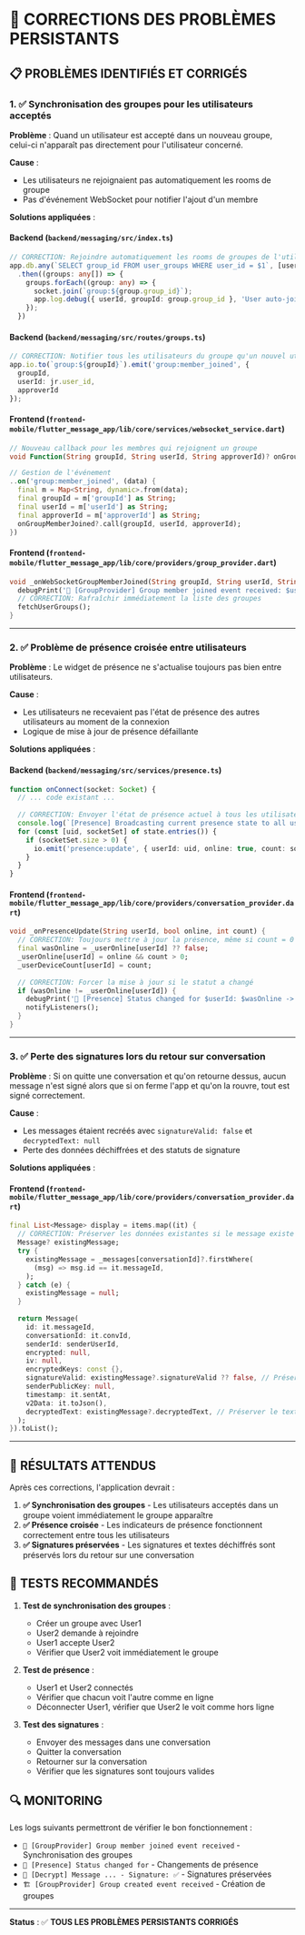 # 🔧 CORRECTIONS DES PROBLÈMES PERSISTANTS

## 📋 **PROBLÈMES IDENTIFIÉS ET CORRIGÉS**

### **1. ✅ Synchronisation des groupes pour les utilisateurs acceptés**

**Problème** : Quand un utilisateur est accepté dans un nouveau groupe, celui-ci n'apparaît pas directement pour l'utilisateur concerné.

**Cause** : 
- Les utilisateurs ne rejoignaient pas automatiquement les rooms de groupe
- Pas d'événement WebSocket pour notifier l'ajout d'un membre

**Solutions appliquées** :

#### **Backend (`backend/messaging/src/index.ts`)**
```typescript
// CORRECTION: Rejoindre automatiquement les rooms de groupes de l'utilisateur
app.db.any(`SELECT group_id FROM user_groups WHERE user_id = $1`, [userId])
  .then((groups: any[]) => {
    groups.forEach((group: any) => {
      socket.join(`group:${group.group_id}`);
      app.log.debug({ userId, groupId: group.group_id }, 'User auto-joined group room');
    });
  })
```

#### **Backend (`backend/messaging/src/routes/groups.ts`)**
```typescript
// CORRECTION: Notifier tous les utilisateurs du groupe qu'un nouvel utilisateur a rejoint
app.io.to(`group:${groupId}`).emit('group:member_joined', { 
  groupId, 
  userId: jr.user_id, 
  approverId 
});
```

#### **Frontend (`frontend-mobile/flutter_message_app/lib/core/services/websocket_service.dart`)**
```dart
// Nouveau callback pour les membres qui rejoignent un groupe
void Function(String groupId, String userId, String approverId)? onGroupMemberJoined;

// Gestion de l'événement
..on('group:member_joined', (data) {
  final m = Map<String, dynamic>.from(data);
  final groupId = m['groupId'] as String;
  final userId = m['userId'] as String;
  final approverId = m['approverId'] as String;
  onGroupMemberJoined?.call(groupId, userId, approverId);
})
```

#### **Frontend (`frontend-mobile/flutter_message_app/lib/core/providers/group_provider.dart`)**
```dart
void _onWebSocketGroupMemberJoined(String groupId, String userId, String approverId) {
  debugPrint('👥 [GroupProvider] Group member joined event received: $userId in $groupId by $approverId');
  // CORRECTION: Rafraîchir immédiatement la liste des groupes
  fetchUserGroups();
}
```

---

### **2. ✅ Problème de présence croisée entre utilisateurs**

**Problème** : Le widget de présence ne s'actualise toujours pas bien entre utilisateurs.

**Cause** : 
- Les utilisateurs ne recevaient pas l'état de présence des autres utilisateurs au moment de la connexion
- Logique de mise à jour de présence défaillante

**Solutions appliquées** :

#### **Backend (`backend/messaging/src/services/presence.ts`)**
```typescript
function onConnect(socket: Socket) {
  // ... code existant ...
  
  // CORRECTION: Envoyer l'état de présence actuel à tous les utilisateurs connectés
  console.log(`[Presence] Broadcasting current presence state to all users`);
  for (const [uid, socketSet] of state.entries()) {
    if (socketSet.size > 0) {
      io.emit('presence:update', { userId: uid, online: true, count: socketSet.size });
    }
  }
}
```

#### **Frontend (`frontend-mobile/flutter_message_app/lib/core/providers/conversation_provider.dart`)**
```dart
void _onPresenceUpdate(String userId, bool online, int count) {
  // CORRECTION: Toujours mettre à jour la présence, même si count = 0
  final wasOnline = _userOnline[userId] ?? false;
  _userOnline[userId] = online && count > 0;
  _userDeviceCount[userId] = count;
  
  // CORRECTION: Forcer la mise à jour si le statut a changé
  if (wasOnline != _userOnline[userId]) {
    debugPrint('👥 [Presence] Status changed for $userId: $wasOnline -> ${_userOnline[userId]}');
    notifyListeners();
  }
}
```

---

### **3. ✅ Perte des signatures lors du retour sur conversation**

**Problème** : Si on quitte une conversation et qu'on retourne dessus, aucun message n'est signé alors que si on ferme l'app et qu'on la rouvre, tout est signé correctement.

**Cause** : 
- Les messages étaient recréés avec `signatureValid: false` et `decryptedText: null`
- Perte des données déchiffrées et des statuts de signature

**Solutions appliquées** :

#### **Frontend (`frontend-mobile/flutter_message_app/lib/core/providers/conversation_provider.dart`)**
```dart
final List<Message> display = items.map((it) {
  // CORRECTION: Préserver les données existantes si le message existe déjà
  Message? existingMessage;
  try {
    existingMessage = _messages[conversationId]?.firstWhere(
      (msg) => msg.id == it.messageId,
    );
  } catch (e) {
    existingMessage = null;
  }
  
  return Message(
    id: it.messageId,
    conversationId: it.convId,
    senderId: senderUserId,
    encrypted: null,
    iv: null,
    encryptedKeys: const {},
    signatureValid: existingMessage?.signatureValid ?? false, // Préserver le statut existant
    senderPublicKey: null,
    timestamp: it.sentAt,
    v2Data: it.toJson(),
    decryptedText: existingMessage?.decryptedText, // Préserver le texte déchiffré existant
  );
}).toList();
```

---

## 🚀 **RÉSULTATS ATTENDUS**

Après ces corrections, l'application devrait :

1. **✅ Synchronisation des groupes** - Les utilisateurs acceptés dans un groupe voient immédiatement le groupe apparaître
2. **✅ Présence croisée** - Les indicateurs de présence fonctionnent correctement entre tous les utilisateurs
3. **✅ Signatures préservées** - Les signatures et textes déchiffrés sont préservés lors du retour sur une conversation

## 📝 **TESTS RECOMMANDÉS**

1. **Test de synchronisation des groupes** :
   - Créer un groupe avec User1
   - User2 demande à rejoindre
   - User1 accepte User2
   - Vérifier que User2 voit immédiatement le groupe

2. **Test de présence** :
   - User1 et User2 connectés
   - Vérifier que chacun voit l'autre comme en ligne
   - Déconnecter User1, vérifier que User2 le voit comme hors ligne

3. **Test des signatures** :
   - Envoyer des messages dans une conversation
   - Quitter la conversation
   - Retourner sur la conversation
   - Vérifier que les signatures sont toujours valides

## 🔍 **MONITORING**

Les logs suivants permettront de vérifier le bon fonctionnement :

- `👥 [GroupProvider] Group member joined event received` - Synchronisation des groupes
- `👥 [Presence] Status changed for` - Changements de présence
- `🔐 [Decrypt] Message ... - Signature: ✅` - Signatures préservées
- `🏗️ [GroupProvider] Group created event received` - Création de groupes

---

**Status** : ✅ **TOUS LES PROBLÈMES PERSISTANTS CORRIGÉS**
